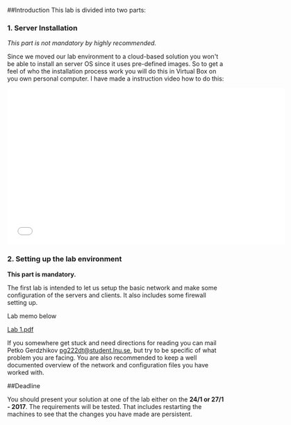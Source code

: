 ##Introduction
This lab is divided into two parts:
### 1. Server Installation
*This part is not mandatory by highly recommended.*

Since we moved our lab environment to a cloud-based solution you won't be able to install an server OS since it uses pre-defined images.
So to get a feel of who the installation process work you will do this in Virtual Box on you own personal computer. I have made a instruction video how to do this:
<iframe width="640" height="360" src="//www.youtube.com/embed/cRTm7FO3w98" frameborder="0" allowfullscreen></iframe>

### 2. Setting up the lab environment
**This part is mandatory.**

The first lab is intended to let us setup the basic network and make some configuration of the servers and clients. It also includes some firewall setting up.

Lab memo below

[Lab 1.pdf](https://github.com/1DV020/labs/raw/master/Lab%201/Lab_1.pdf)

If you somewhere get stuck and need directions for reading you can mail Petko Gerdzhikov <pg222dt@student.lnu.se>, but try to be specific of what problem you are facing. You are also recommended to keep a well documented overview of the network and configuration files you have worked with.

##Deadline

You should present your solution at one of the lab either on the **24/1 or 27/1 - 2017**. The requirements will be tested. That includes restarting the machines to see that the changes you have made are persistent.
